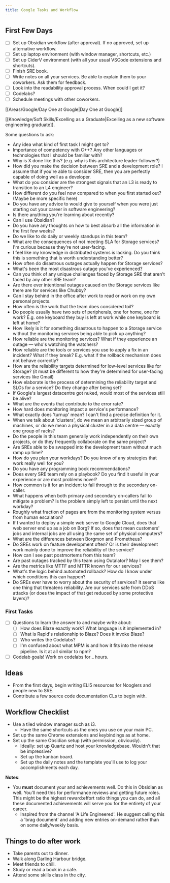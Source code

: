 ```yaml
---
title: Google Tasks and Workflow
---
```


## First Few Days
- [ ] Set up Obsidian workflow (after approval). If no approved, set up alternative workflow.
- [ ] Set up laptop environment (with window manager, shortcuts, etc.)
- [ ] Set up CiderV environment (with all your usual VSCode extensions and shortcuts).
- [ ] Finish SRE book.
- [ ] Write notes on all your services. Be able to explain them to your coworkers. Ask them for feedback.
- [ ] Look into the readability approval process. When could I get it?
- [ ] Codelabs?
- [ ] Schedule meetings with other coworkers.

[[Areas/Google/Day One at Google|Day One at Google]]

[[Knowledge/Soft Skills/Excelling as a Graduate|Excelling as a new software engineering graduate]].

Some questions to ask:
- Any idea what kind of first task I might get to?
- Importance of competency with C++? Any other languages or technologies that I should be familiar with?
- Why is X done like this? (e.g. why is this architecture leader-follower?)
- How did you make the decision between SRE and a development role? I assume that if you're able to consider SRE, then you are perfectly capable of doing well as a developer.
- What do you consider are the strongest signals that an L3 is ready to transition to an L4 engineer?
- How different do you feel now compared to when you first started out? (Maybe be more specific here)
- Do you have any advice to would give to yourself when you were just starting out your career in software engineering?
- Is there anything you're learning about recently?
- Can I use Obsidian?
- Do you have any thoughts on how to best absorb all the information in the first few weeks?
- Do we like to do daily or weekly standups in this team?
- What are the consequences of not meeting SLA for Storage services? I'm curious because they're not user-facing.
- I feel like my knowledge in distributed systems is lacking. Do you think this is something that is worth understanding better?
- How often do disastrous outages actually happen for Storage services?
- What's been the most disastrous outage you've experienced?
- Can you think of any unique challenges faced by Storage SRE that aren't faced by any other SRE team?
- Are there ever intentional outages caused on the Storage services like there are for services like Chubby?
- Can I stay behind in the office after work to read or work on my own personal projects.
- How often is the work that the team does considered toil?
- Do people usually have two sets of peripherals, one for home, one for work? E.g. one keyboard they buy is left at work while one keyboard is left at home?
- How likely is it for something disastrous to happen to a Storage service without the monitoring services being able to pick up anything?
- How reliable are the monitoring services? What if they experience an outage — who's watching the watchers?
- How reliable are the tools or services you use to apply a fix in an incident? What if they break? E.g. what if the rollback mechanism does not behave correctly?
- How are the reliability targets determined for low-level services like for Storage? (it must be different to how they're determined for user-facing services like Gmail)
- How elaborate is the process of determining the reliability target and SLOs for a service? Do they change after being set?
- If Google's largest datacentre got nuked, would most of the services still be alive?
- What are the events that contribute to the error rate?
- How hard does monitoring impact a service's performance?
- What exactly does 'turnup' mean? I can't find a precise definition for it.
- When we talk about 'clusters', do we mean an arbitrarily sized group of machines, or do we mean a physical cluster in a data centre — exactly one group of racks?
- Do the people in this team generally work independently on their own projects, or do they frequently collaborate on the same project?
- Are SREs able to be swapped into the development team without much ramp up time?
- How do you plan your workdays? Do you know of any strategies that work really well for you?
- Do you have any programming book recommendations? 
- Does every SRE team rely on a playbook? Do you find it useful in your experience or are most problems novel?
- How common is it for an incident to fall through to the secondary on-caller.
- What happens when both primary and secondary on-callers fail to mitigate a problem? Is the problem simply left to persist until the next workday?
- Roughly what fraction of pages are from the monitoring system versus from human escalation?
- If I wanted to deploy a simple web server to Google Cloud, does that web server end up as a job on Borg? If so, does that mean customers' jobs and internal jobs are all using the same set of physical computers?
- What are the differences between Borgmon and Prometheus?
- Do SREs work on feature development often? Or is their development work mainly done to improve the reliability of the service?
- How can I see past postmortems from this team?
- Are past outages tracked by this team using Outalator? May I see them?
- Are the metrics like MTTF and MTTR known for our services?
- What's the logic behind automated rollback? How do I know under which conditions this can happen?
- Do SREs ever have to worry about the security of services? It seems like one thing that threatens reliability. Are our services safe from DDoS attacks (or does the impact of that get reduced by some protective layers)?

### First Tasks

- [ ] Questions to learn the answer to and maybe write about:
    - [ ] How does Blaze exactly work? What language is it implemented in?
    - [ ] What is Rapid's relationship to Blaze? Does it invoke Blaze?
    - [ ] Who writes the Codelabs?
    - [ ] I'm confused about what MPM is and how it fits into the release pipeline. Is it at all similar to npm?
- [ ] Codelab goals! Work on codelabs for \_ hours.

## Ideas
- From the first days, begin writing ELI5 resources for Nooglers and people new to SRE.
- Contribute a few source code documentation CLs to begin with.

## Workflow Checklist
- Use a tiled window manager such as i3.
    - Have the same shortcuts as the ones you use on your main PC.
- Set up the same Chrome extensions and keybindings as at home.
- Set up the same Obsidian setup (with permission, obviously).
    - Ideally: set up Quartz and host your knowledgebase. Wouldn't that be impressive?
    - Set up the kanban board.
    - Set up the daily notes and the template you'll use to log your accomplishments each day.

**Notes**:
- You **must** document your and achievements well. Do this in Obsidian as well. You'll need this for performance reviews and getting future roles. This might be the highest reward:effort ratio things you can do, and all these documented achievements will serve you for the entirety of your career.
    - Inspired from the channel 'A Life Engineered'. He suggest calling this a 'brag document' and adding new entries on-demand rather than on some daily/weekly basis.

## Things to do after work
- Take parents out to dinner.
- Walk along Darling Harbour bridge.
- Meet friends to chill.
- Study or read a book in a cafe.
- Attend some skills class in the city.
